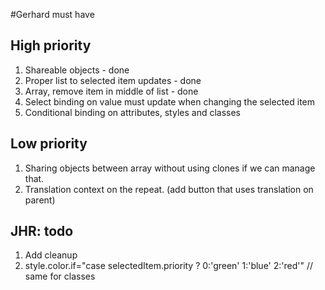 #Gerhard must have

## High priority
1. Shareable objects - done
1. Proper list to selected item updates - done
1. Array, remove item in middle of list - done
1. Select binding on value must update when changing the selected item
1. Conditional binding on attributes, styles and classes

## Low priority
1. Sharing objects between array without using clones if we can manage that.
1. Translation context on the repeat. (add button that uses translation on parent)

## JHR:  todo
1. Add cleanup
1. style.color.if="case selectedItem.priority ? 0:'green' 1:'blue' 2:'red'" // same for classes